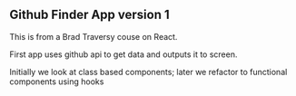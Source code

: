 ## Github Finder App version 1

This is from a Brad Traversy couse on React.

First app uses github api to get data and outputs it to screen.

Initially we look at class based components; later we refactor to functional components using hooks
